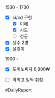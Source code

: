 
1530 - 1730 
- [x] ci/cd 구현
	- [x] 이해
	- [x] 시도 
	- [ ] 성공
- [x] 생수 2병
- [x] 설겆이 

1900 - 
- [x] 도미노피자 6,900₩ 
- [ ] 약먹고 일찍 취침


#DailyReport 